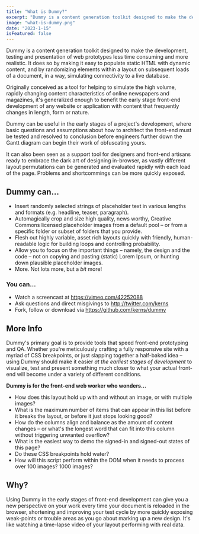 ```yaml
---
title: "What is Dummy?"
excerpt: "Dummy is a content generation toolkit designed to make the development, testing and presentation of web prototypes less time consuming and more realistic."
image: "what-is-dummy.png"
date: "2023-1-15"
isFeatured: false
---
```


Dummy is a content generation toolkit designed to make the development, testing and presentation of web prototypes less time consuming and more realistic. It does so by making it easy to populate static HTML with dynamic content, and by randomizing elements within a layout on subsequent loads of a document, in a way, simulating connectivity to a live database.

Originally conceived as a tool for helping to simulate the high volume, rapidly changing content characteristics of online newspapers and magazines, it's generalized enough to benefit the early stage front-end development of any website or application with content that frequently changes in length, form or nature.

Dummy can be useful in the early stages of a project's development, where basic questions and assumptions about how to architect the front-end must be tested and resolved to conclusion before engineers further down the Gantt diagram can begin their work of obfuscating yours.

It can also been seen as a support tool for designers and front-end artisans ready to embrace the dark art of designing in-browser, as vastly different layout permutations can be generated and evaluated rapidly with each load of the page. Problems and shortcommings can be more quickly exposed.

## Dummy can…

- Insert randomly selected strings of placeholder text in various lengths and formats (e.g. headline, teaser, paragraph).
- Automagically crop and size high quality, news worthy, Creative Commons licensed placeholder images from a default pool – or from a specific folder or subset of folders that you provide.
- Flesh out highly variable, asset rich layouts quickly with friendly, human-readable logic for building loops and controlling probability.
- Allow you to focus on the important things – namely, the design and the code – not on copying and pasting (static) Lorem Ipsum, or hunting down plausible placeholder images.
- More. Not lots more, but a _bit_ more!

### You can…

- Watch a screencast at https://vimeo.com/42252088
- Ask questions and direct misgivings to http://twitter.com/kerns
- Fork, follow or download via https://github.com/kerns/dummy

## More Info

Dummy's primary goal is to provide tools that speed front-end prototyping and QA. Whether you're meticulously crafting a fully responsive site with a myriad of CSS breakpoints, or just slapping together a half-baked idea – using Dummy should make it easier _at the earliest stages of development_ to visualize, test and present something much closer to what your actual front-end will become under a variety of different conditions.

**Dummy is for the front-end web worker who wonders…**

- How does this layout hold up with and without an image, or with multiple images?
- What is the maximum number of items that can appear in this list before it breaks the layout, or before it just stops looking good?
- How do the columns align and balance as the amount of content changes – or what's the longest word that can fit into this column without triggering unwanted overflow?
- What is the easiest way to demo the signed-in and signed-out states of this page?
- Do these CSS breakpoints hold water?
- How will this script perform within the DOM when it needs to process over 100 images? 1000 images?

## Why?

Using Dummy in the early stages of front-end development can give you a new perspective on your work every time your document is reloaded in the browser, shortening and improving your test cycle by more quickly exposing weak-points or trouble areas as you go about marking up a new design. It's like watching a time-lapse video of your layout performing with real data.
